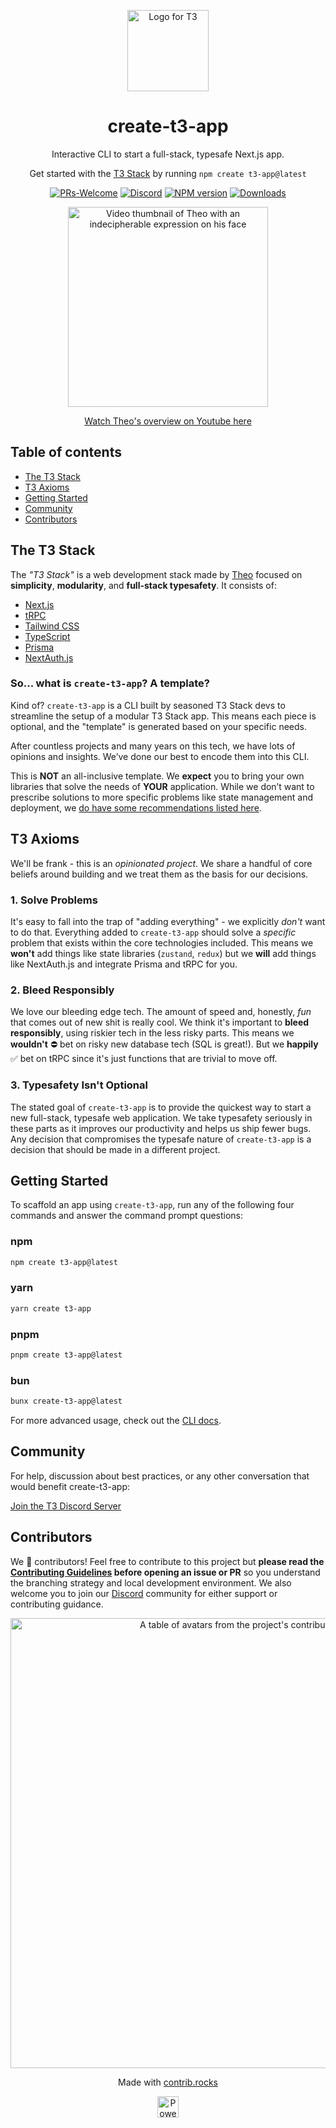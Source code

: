 <p align="center">
  <picture>
  <source media="(prefers-color-scheme: dark)" srcset="https://raw.githubusercontent.com/t3-oss/create-t3-app/99286f37324330ecdf75132fae1f246440a88035/www/public/images/t3-light.svg">
  <img src="https://raw.githubusercontent.com/t3-oss/create-t3-app/99286f37324330ecdf75132fae1f246440a88035/www/public/images/t3-dark.svg" width="130" alt="Logo for T3">
</picture>
</p>

<h1 align="center">
  create-t3-app
</h1>

<p align="center">
  Interactive CLI to start a full-stack, typesafe Next.js app.
</p>

<p align="center">
  Get started with the <a rel="noopener noreferrer" target="_blank" href="https://init.tips">T3 Stack</a> by running <code>npm create t3-app@latest</code>
</p>

<div align="center">

[![PRs-Welcome][contribute-image]][contribute-url] [![Discord](https://img.shields.io/discord/966627436387266600?color=%235865F2&label=Discord&logo=discord&logoColor=%23fff)](https://t3.gg/discord) [![NPM version][npm-image]][npm-url]
[![Downloads][downloads-image]][npm-url]

</div>

<a href="http://www.youtube.com/watch?v=PbjHxIuHduU" target="_blank">
  <p align="center">
    <img src="https://t3.gg/random/T3%20Stack%20V4.png" alt="Video thumbnail of Theo with an indecipherable expression on his face" width="320" />
  </p>
</a>

<a href="http://www.youtube.com/watch?v=PbjHxIuHduU" target="_blank">
  <p align="center">Watch Theo's overview on Youtube here</p>
</a>

## Table of contents

- <a href="#about">The T3 Stack</a>
- <a href="#axioms">T3 Axioms</a>
- <a href="#getting-started">Getting Started</a>
- <a href="#community">Community</a>
- <a href="#contributors">Contributors</a>

<h2 id="about">The T3 Stack</h2>

The _"T3 Stack"_ is a web development stack made by [Theo](https://twitter.com/t3dotgg) focused on **simplicity**, **modularity**, and **full-stack typesafety**. It consists of:

- [Next.js](https://nextjs.org)
- [tRPC](https://trpc.io)
- [Tailwind CSS](https://tailwindcss.com)
- [TypeScript](https://typescriptlang.org)
- [Prisma](https://prisma.io)
- [NextAuth.js](https://next-auth.js.org)

### So... what is `create-t3-app`? A template?

Kind of? `create-t3-app` is a CLI built by seasoned T3 Stack devs to streamline the setup of a modular T3 Stack app. This means each piece is optional, and the "template" is generated based on your specific needs.

After countless projects and many years on this tech, we have lots of opinions and insights. We’ve done our best to encode them into this CLI.

This is **NOT** an all-inclusive template. We **expect** you to bring your own libraries that solve the needs of **YOUR** application. While we don’t want to prescribe solutions to more specific problems like state management and deployment, we [do have some recommendations listed here](https://create.t3.gg/en/other-recs).

<h2 id="axioms">T3 Axioms</h2>

We'll be frank - this is an _opinionated project_. We share a handful of core beliefs around building and we treat them as the basis for our decisions.

### 1. Solve Problems

It's easy to fall into the trap of "adding everything" - we explicitly _don't_ want to do that. Everything added to `create-t3-app` should solve a _specific_ problem that exists within the core technologies included. This means we **won't** add things like state libraries (`zustand`, `redux`) but we **will** add things like NextAuth.js and integrate Prisma and tRPC for you.

### 2. Bleed Responsibly

We love our bleeding edge tech. The amount of speed and, honestly, _fun_ that comes out of new shit is really cool. We think it's important to **bleed responsibly**, using riskier tech in the less risky parts. This means we **wouldn't** ⛔️ bet on risky new database tech (SQL is great!). But we **happily** ✅ bet on tRPC since it's just functions that are trivial to move off.

### 3. Typesafety Isn't Optional

The stated goal of `create-t3-app` is to provide the quickest way to start a new full-stack, typesafe web application. We take typesafety seriously in these parts as it improves our productivity and helps us ship fewer bugs. Any decision that compromises the typesafe nature of `create-t3-app` is a decision that should be made in a different project.

<h2 id="getting-started">Getting Started</h2>

To scaffold an app using `create-t3-app`, run any of the following four commands and answer the command prompt questions:

### npm

```bash
npm create t3-app@latest
```

### yarn

```bash
yarn create t3-app
```

### pnpm

```bash
pnpm create t3-app@latest
```

### bun

```bash
bunx create-t3-app@latest
```

For more advanced usage, check out the [CLI docs](https://create.t3.gg/en/installation).

<h2 id="community">Community</h2>

For help, discussion about best practices, or any other conversation that would benefit create-t3-app:

[Join the T3 Discord Server](https://t3.gg/discord)

<h2 id="contributors">Contributors</h2>

We 💖 contributors! Feel free to contribute to this project but **please read the [Contributing Guidelines](CONTRIBUTING.md) before opening an issue or PR** so you understand the branching strategy and local development environment. We also welcome you to join our [Discord](https://discord.gg/tEAQjDseSX) community for either support or contributing guidance.

<a href="https://github.com/t3-oss/create-t3-app/graphs/contributors">
  <p align="center">
    <img width="720" src="https://contrib.rocks/image?repo=t3-oss/create-t3-app" alt="A table of avatars from the project's contributors" />
  </p>
</a>

<p align="center">
  Made with <a rel="noopener noreferrer" target="_blank" href="https://contrib.rocks">contrib.rocks</a>
</p>

<p align="center">
  <a rel="noopener noreferrer" target="_blank" href="https://vercel.com/?utm_source=t3-oss&utm_campaign=oss">
    <img height="34px" src="https://www.datocms-assets.com/31049/1618983297-powered-by-vercel.svg" alt="Powered by vercel">
  </a>
</p>

[downloads-image]: https://img.shields.io/npm/dm/create-t3-app?color=364fc7&logoColor=364fc7
[npm-url]: https://www.npmjs.com/package/create-t3-app
[npm-image]: https://img.shields.io/npm/v/create-t3-app?color=0b7285&logoColor=0b7285
[contribute-url]: https://github.com/t3-oss/create-t3-app/blob/main/CONTRIBUTING.md
[contribute-image]: https://img.shields.io/badge/PRs-welcome-blue.svg
